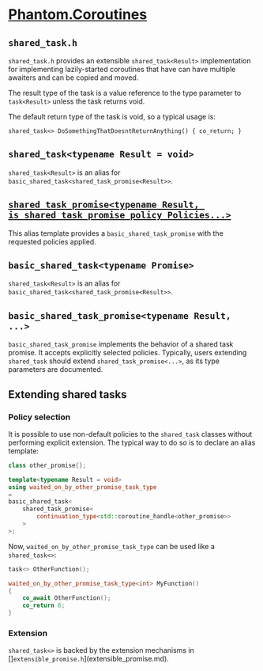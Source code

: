 # [Phantom.Coroutines](../README.md)

## ```shared_task.h```


```shared_task.h``` provides an extensible ```shared_task<Result>``` implementation for implementing lazily-started coroutines
that have can have multiple awaiters and can be copied and moved.


The result type of the task is a value reference to the type parameter to ```task<Result>``` 
unless the task returns void.  

The default return type of the task is void, so a typical usage is:

```
shared_task<> DoSomethingThatDoesntReturnAnything() { co_return; }
```


## ```shared_task<typename Result = void>```

```shared_task<Result>``` is an alias for ```basic_shared_task<shared_task_promise<Result>>```. 

## [```shared_task_promise<typename Result, is_shared_task_promise_policy Policies...>```](#shared_task_promise)

This alias template provides a ```basic_shared_task_promise``` with the requested
policies applied.

## ```basic_shared_task<typename Promise>```

```shared_task<Result>``` is an alias for ```basic_shared_task<shared_task_promise<Result>>```. 

## ```basic_shared_task_promise<typename Result, ...>```

```basic_shared_task_promise``` implements the behavior of a shared task promise.
It accepts explicitly selected policies. Typically, users extending ```shared_task```
should extend ```shared_task_promise<...>```, as its type parameters are documented.

## Extending shared tasks

### Policy selection

It is possible to use non-default policies to the ```shared_task``` classes without 
performing explicit extension. The typical way to do so is to declare an alias
template:

```c++
class other_promise{};

template<typename Result = void>
using waited_on_by_other_promise_task_type 
= 
basic_shared_task<
    shared_task_promise<
        continuation_type<std::coroutine_handle<other_promise>>
    >
>;
```

Now, ```waited_on_by_other_promise_task_type``` can be used like a ```shared_task<>```:

```c++
task<> OtherFunction();

waited_on_by_other_promise_task_type<int> MyFunction()
{
    co_await OtherFunction();
    co_return 6;
}
```

### Extension

```shared_task<>``` is backed by the extension mechanisms in []```extensible_promise.h```](extensible_promise.md).

